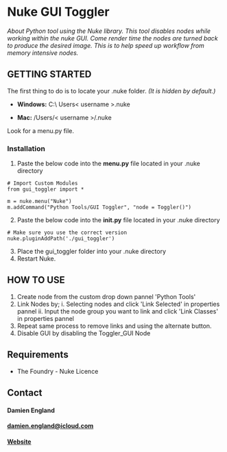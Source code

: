 # Nuke GUI Toggler
*About
Python tool using the Nuke library. This tool disables nodes while working within the nuke GUI. Come render time the nodes are turned back to produce the desired image. This is to help speed up workflow from memory intensive nodes.*

## GETTING STARTED
The first thing to do is to locate your .nuke folder. *(It is hidden by default.)*

- **Windows:** C:\ Users\< username >\.nuke
 
- **Mac:** /Users/< username >/.nuke

Look for a menu.py file.

### Installation

1. Paste the below code into the **menu.py** file located in your .nuke directory

```
# Import Custom Modules
from gui_toggler import *

m = nuke.menu("Nuke")
m.addCommand("Python Tools/GUI Toggler", "node = Toggler()")
```

2. Paste the below code into the **init.py** file located in your .nuke directory

```
# Make sure you use the correct version
nuke.pluginAddPath('./gui_toggler')
```

3. Place the gui_toggler folder into your .nuke directory
4. Restart Nuke.

## HOW TO USE
1. Create node from the custom drop down pannel 'Python Tools'
2. Link Nodes by;
    i. Selecting nodes and click 'Link Selected' in properties pannel
    ii. Input the node group you want to link and click 'Link Classes' in properties pannel
3. Repeat same process to remove links and using the alternate button.
4. Disable GUI by disabling the Toggler_GUI Node



## Requirements
- The Foundry - Nuke Licence


## Contact
#### Damien England
#### damien.england@icloud.com
#### [Website](http://www.damienengland.com.au) 
